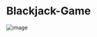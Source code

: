 # Blackjack-Game

![image](https://github.com/Mohammad-Abohasan/Blackjack-Game/assets/74917940/0472e51c-81c6-4191-909a-17814212d9c4)

